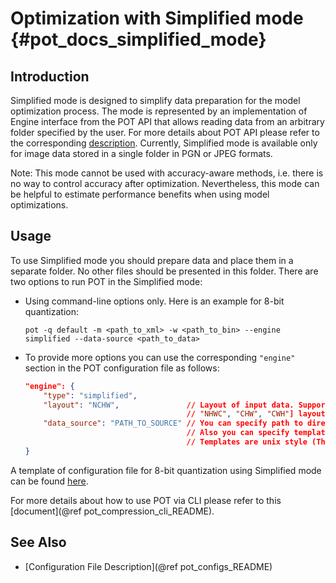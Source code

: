 # Optimization with Simplified mode {#pot_docs_simplified_mode}

## Introduction
Simplified mode is designed to simplify data preparation for the model optimization process. The mode is represented by an implementation of Engine interface from the POT API that allows reading data from an arbitrary folder specified by the user. For more details about POT API please refer to the corresponding [description](pot_compression_api_README). Currently, Simplified mode is available only for image data stored in a single folder in PGN or JPEG formats.

Note: This mode cannot be used with accuracy-aware methods, i.e. there is no way to control accuracy after optimization. Nevertheless, this mode can be helpful to estimate performance benefits when using model optimizations.

## Usage
To use Simplified mode you should prepare data and place them in a separate folder. No other files should be presented in this folder. There are two options to run POT in the Simplified mode:
* Using command-line options only. Here is an example for 8-bit quantization:
  
  `pot -q default -m <path_to_xml> -w <path_to_bin> --engine simplified --data-source <path_to_data>`
* To provide more options you can use the corresponding `"engine"` section in the POT configuration file as follows:
    ```json
    "engine": {
        "type": "simplified",
        "layout": "NCHW",               // Layout of input data. Supported ["NCHW",
                                        // "NHWC", "CHW", "CWH"] layout
        "data_source": "PATH_TO_SOURCE" // You can specify path to directory with images 
                                        // Also you can specify template for file names to filter images to load.
                                        // Templates are unix style (This option valid only in simplified mode)
    }
    ```


A template of configuration file for 8-bit quantization using Simplified mode can be found [here](https://github.com/openvinotoolkit/openvino/blob/master/tools/pot/configs/simplified_mode_template.json).

For more details about how to use POT via CLI please refer to this [document](@ref pot_compression_cli_README).

## See Also
 * [Configuration File Description](@ref pot_configs_README)